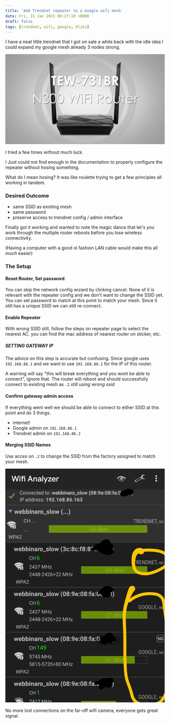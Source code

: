 ```yaml
---
title: 'Add Trendnet repeater to a Google wifi mesh'
date: Fri, 15 Jan 2021 09:27:10 +0000
draft: false
tags: [trendnet, wifi, google, bliki]
---
```


I have a neat little trendnet that I got on sale a while back with the idle idea I could expand my google mesh already 3 nodes strong.

![Trendent N300](router.webp)

I tried a few times without much luck.

I Just could not find enough in the documentation to properly configure the repeater without hosing something.

What do I mean hosing? It was like roulette trying to get  a few principles all working in tandem.

### Desired Outcome

- same SSID as existing mesh
- same password
- preserve access to trendnet config / admin interface

Finally got it working and wanted to note the magic dance that let's you work through the multiple router reboots before you lose wireless connectivity.

(Having a computer with a good ol fashion LAN cable would make this all _much_ easier)


### The Setup

#### Reset Router, Set password

You can skip the network config wizard by clicking cancel. None of it is relevant with the repeater config and we don't want to change the SSID yet.   You can set password to match at this point to match your mesh. Since it still has a unique SSID we can still re-connect.

#### Enable Repeater

With wrong SSID still, follow the steps on repeater page to select the nearest AC.  you can find the mac address of nearest router on sticker, etc.

##### SETTING GATEWAY IP

The advice on this step is accurate but confusing.  Since google uses `192.168.86.1` and we want to use `192.168.86.2` for the IP of this router.  

A warning will say "this will break everything and you wont be able to connect", ignore that.  The router will reboot and should successfully connect to existing mesh as `.2` *still using wrong ssid*

#### Confirm gateway admin access

If everything went well we should be able to connect to either SSID at this point and do 3 things.
- internet!
- Google admin on `192.168.86.1`
- Trendnet admin on `192.168.86.2`

#### Merging SSID Names

Use acces on `.2` to change the SSID from the factory assigned to match your mesh.

![Tada - new Access Point on the home wifi with perfect signal](newap.png)

No more lost connections on the far-off wifi camera, everyone gets great signal.
